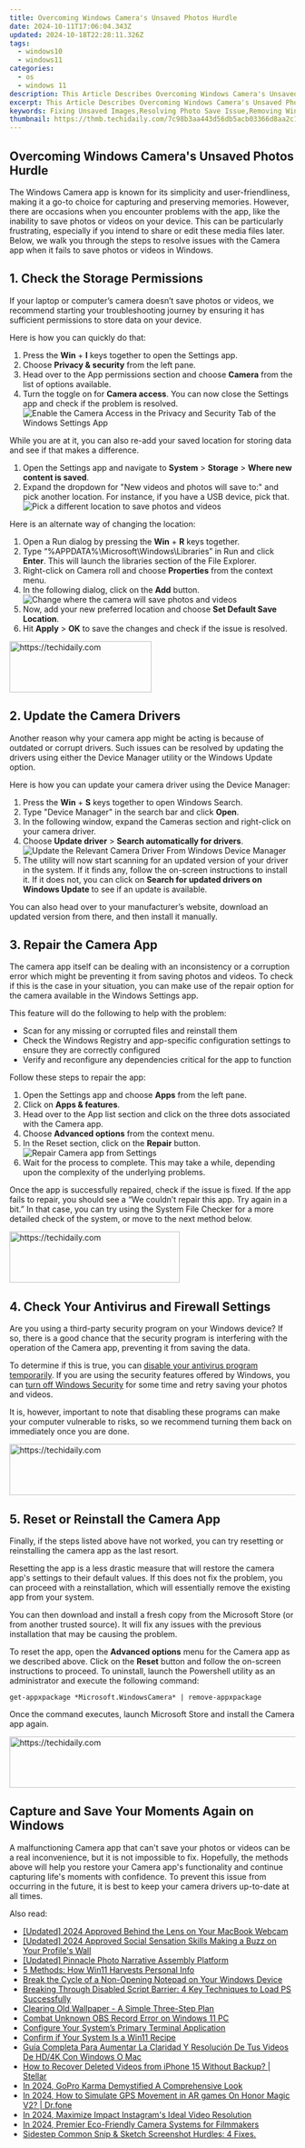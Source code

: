 ```yaml
---
title: Overcoming Windows Camera's Unsaved Photos Hurdle
date: 2024-10-11T17:06:04.343Z
updated: 2024-10-18T22:28:11.326Z
tags:
  - windows10
  - windows11
categories:
  - os
  - windows 11
description: This Article Describes Overcoming Windows Camera's Unsaved Photos Hurdle
excerpt: This Article Describes Overcoming Windows Camera's Unsaved Photos Hurdle
keywords: Fixing Unsaved Images,Resolving Photo Save Issue,Removing Windows Photo Glitches,Clearing UNSAVED Camera Photos,Eradicate Windows Image Errors,Tackling Windows Photo Loss,Overcoming Unsaved Picture Problem
thumbnail: https://thmb.techidaily.com/7c98b3aa443d56db5acb03366d8aa2c1ee75e1644b06d32e3fca560857ba5e46.jpg
---
```


## Overcoming Windows Camera's Unsaved Photos Hurdle

 The Windows Camera app is known for its simplicity and user-friendliness, making it a go-to choice for capturing and preserving memories. However, there are occasions when you encounter problems with the app, like the inability to save photos or videos on your device. This can be particularly frustrating, especially if you intend to share or edit these media files later. Below, we walk you through the steps to resolve issues with the Camera app when it fails to save photos or videos in Windows.

## 1\. Check the Storage Permissions

 If your laptop or computer’s camera doesn’t save photos or videos, we recommend starting your troubleshooting journey by ensuring it has sufficient permissions to store data on your device.

 Here is how you can quickly do that:

1. Press the **Win** \+ **I** keys together to open the Settings app.
2. Choose **Privacy & security** from the left pane.
3. Head over to the App permissions section and choose **Camera** from the list of options available.
4. Turn the toggle on for **Camera access**. You can now close the Settings app and check if the problem is resolved.  
![Enable the Camera Access in the Privacy and Security Tab of the Windows Settings App](https://static1.makeuseofimages.com/wordpress/wp-content/uploads/2023/06/3-enable-the-camera-access-in-the-privacy-and-security-tab-of-the-windows-settings-app.jpg)

 While you are at it, you can also re-add your saved location for storing data and see if that makes a difference.

1. Open the Settings app and navigate to **System** \> **Storage** \> **Where new content is saved**.
2. Expand the dropdown for "New videos and photos will save to:" and pick another location. For instance, if you have a USB device, pick that.  
![Pick a different location to save photos and videos](https://static1.makeuseofimages.com/wordpress/wp-content/uploads/2023/09/choose-a-different-location.jpg)

 Here is an alternate way of changing the location:

1. Open a Run dialog by pressing the **Win** \+ **R** keys together.
2. Type “%APPDATA%\\Microsoft\\Windows\\Libraries” in Run and click **Enter**. This will launch the libraries section of the File Explorer.
3. Right-click on Camera roll and choose **Properties** from the context menu.
4. In the following dialog, click on the **Add** button.  
![Change where the camera will save photos and videos](https://static1.makeuseofimages.com/wordpress/wp-content/uploads/2023/09/change-location-for-camera.jpg)
5. Now, add your new preferred location and choose **Set Default Save Location**.
6. Hit **Apply** \> **OK** to save the changes and check if the issue is resolved.

<!-- affiliate ads begin -->
<a href="https://25home.pxf.io/c/5597632/2148633/16836" target="_top" id="2148633">
  <img src="//a.impactradius-go.com/display-ad/16836-2148633" border="0" alt="https://techidaily.com" width="250" height="90"/>
</a>
<img height="0" width="0" src="https://25home.pxf.io/i/5597632/2148633/16836" style="position:absolute;visibility:hidden;" border="0" />
<!-- affiliate ads end -->

## 2\. Update the Camera Drivers

 Another reason why your camera app might be acting is because of outdated or corrupt drivers. Such issues can be resolved by updating the drivers using either the Device Manager utility or the Windows Update option.

 Here is how you can update your camera driver using the Device Manager:

1. Press the **Win** \+ **S** keys together to open Windows Search.
2. Type "Device Manager" in the search bar and click **Open**.
3. In the following window, expand the Cameras section and right-click on your camera driver.
4. Choose **Update driver** \> **Search automatically for drivers**.  
![Update the Relevant Camera Driver From Windows Device Manager](https://static1.makeuseofimages.com/wordpress/wp-content/uploads/2023/06/4-update-the-relevant-camera-driver-from-windows-device-manager.jpg)
5. The utility will now start scanning for an updated version of your driver in the system. If it finds any, follow the on-screen instructions to install it. If it does not, you can click on **Search for updated drivers on Windows Update** to see if an update is available.

 You can also head over to your manufacturer’s website, download an updated version from there, and then install it manually.

## 3\. Repair the Camera App

 The camera app itself can be dealing with an inconsistency or a corruption error which might be preventing it from saving photos and videos. To check if this is the case in your situation, you can make use of the repair option for the camera available in the Windows Settings app.

 This feature will do the following to help with the problem:

* Scan for any missing or corrupted files and reinstall them
* Check the Windows Registry and app-specific configuration settings to ensure they are correctly configured
* Verify and reconfigure any dependencies critical for the app to function

 Follow these steps to repair the app:

1. Open the Settings app and choose **Apps** from the left pane.
2. Click on **Apps & features**.
3. Head over to the App list section and click on the three dots associated with the Camera app.
4. Choose **Advanced options** from the context menu.
5. In the Reset section, click on the **Repair** button.  
![Repair Camera app from Settings](https://static1.makeuseofimages.com/wordpress/wp-content/uploads/2022/08/Repair-Camera.jpg)
6. Wait for the process to complete. This may take a while, depending upon the complexity of the underlying problems.

 Once the app is successfully repaired, check if the issue is fixed. If the app fails to repair, you should see a “We couldn’t repair this app. Try again in a bit.” In that case, you can try using the System File Checker for a more detailed check of the system, or move to the next method below.

<!-- affiliate ads begin -->
<a href="https://aligracehair.sjv.io/c/5597632/2047406/19272" target="_top" id="2047406">
  <img src="//a.impactradius-go.com/display-ad/19272-2047406" border="0" alt="https://techidaily.com" width="300" height="90"/>
</a>
<img height="0" width="0" src="https://aligracehair.sjv.io/i/5597632/2047406/19272" style="position:absolute;visibility:hidden;" border="0" />
<!-- affiliate ads end -->

## 4\. Check Your Antivirus and Firewall Settings

 Are you using a third-party security program on your Windows device? If so, there is a good chance that the security program is interfering with the operation of the Camera app, preventing it from saving the data.

 To determine if this is true, you can [disable your antivirus program temporarily](https://www.makeuseof.com/cant-enable-windows-firewall/). If you are using the security features offered by Windows, you can [turn off Windows Security](https://www.makeuseof.com/temporarily-disable-windows-security-windows-11/) for some time and retry saving your photos and videos.

 It is, however, important to note that disabling these programs can make your computer vulnerable to risks, so we recommend turning them back on immediately once you are done.

<!-- affiliate ads begin -->
<a href="https://appsumo.8odi.net/c/5597632/2144308/7443" target="_top" id="2144308">
  <img src="//a.impactradius-go.com/display-ad/7443-2144308" border="0" alt="https://techidaily.com" width="600" height="90"/>
</a>
<img height="0" width="0" src="https://appsumo.8odi.net/i/5597632/2144308/7443" style="position:absolute;visibility:hidden;" border="0" />
<!-- affiliate ads end -->

## 5\. Reset or Reinstall the Camera App

 Finally, if the steps listed above have not worked, you can try resetting or reinstalling the camera app as the last resort.

 Resetting the app is a less drastic measure that will restore the camera app's settings to their default values. If this does not fix the problem, you can proceed with a reinstallation, which will essentially remove the existing app from your system.

 You can then download and install a fresh copy from the Microsoft Store (or from another trusted source). It will fix any issues with the previous installation that may be causing the problem.

 To reset the app, open the **Advanced options** menu for the Camera app as we described above. Click on the **Reset** button and follow the on-screen instructions to proceed. To uninstall, launch the Powershell utility as an administrator and execute the following command:

`get-appxpackage *Microsoft.WindowsCamera* | remove-appxpackage`

 Once the command executes, launch Microsoft Store and install the Camera app again.

<!-- affiliate ads begin -->
<a href="https://appsumo.8odi.net/c/5597632/2123726/7443" target="_top" id="2123726">
  <img src="//a.impactradius-go.com/display-ad/7443-2123726" border="0" alt="https://techidaily.com" width="600" height="90"/>
</a>
<img height="0" width="0" src="https://appsumo.8odi.net/i/5597632/2123726/7443" style="position:absolute;visibility:hidden;" border="0" />
<!-- affiliate ads end -->

## Capture and Save Your Moments Again on Windows

 A malfunctioning Camera app that can't save your photos or videos can be a real inconvenience, but it is not impossible to fix. Hopefully, the methods above will help you restore your Camera app's functionality and continue capturing life's moments with confidence. To prevent this issue from occurring in the future, it is best to keep your camera drivers up-to-date at all times.

<ins class="adsbygoogle"
      style="display:block"
      data-ad-client="ca-pub-7571918770474297"
      data-ad-slot="8358498916"
      data-ad-format="auto"
      data-full-width-responsive="true"></ins>

<span class="atpl-alsoreadstyle">Also read:</span>
<div><ul>
<li><a href="https://desktop-recording.techidaily.com/updated-2024-approved-behind-the-lens-on-your-macbook-webcam/"><u>[Updated] 2024 Approved Behind the Lens on Your MacBook Webcam</u></a></li>
<li><a href="https://facebook-clips.techidaily.com/updated-2024-approved-social-sensation-skills-making-a-buzz-on-your-profiles-wall/"><u>[Updated] 2024 Approved Social Sensation Skills Making a Buzz on Your Profile's Wall</u></a></li>
<li><a href="https://fox-hovers.techidaily.com/updated-pinnacle-photo-narrative-assembly-platform/"><u>[Updated] Pinnacle Photo Narrative Assembly Platform</u></a></li>
<li><a href="https://windows11.techidaily.com/5-methods-how-win11-harvests-personal-info/"><u>5 Methods: How Win11 Harvests Personal Info</u></a></li>
<li><a href="https://windows11.techidaily.com/break-the-cycle-of-a-non-opening-notepad-on-your-windows-device/"><u>Break the Cycle of a Non-Opening Notepad on Your Windows Device</u></a></li>
<li><a href="https://windows11.techidaily.com/breaking-through-disabled-script-barrier-4-key-techniques-to-load-ps-successfully/"><u>Breaking Through Disabled Script Barrier: 4 Key Techniques to Load PS Successfully</u></a></li>
<li><a href="https://windows11.techidaily.com/clearing-old-wallpaper-a-simple-three-step-plan/"><u>Clearing Old Wallpaper - A Simple Three-Step Plan</u></a></li>
<li><a href="https://windows11.techidaily.com/combat-unknown-obs-record-error-on-windows-11-pc/"><u>Combat Unknown OBS Record Error on Windows 11 PC</u></a></li>
<li><a href="https://windows11.techidaily.com/configure-your-systems-primary-terminal-application/"><u>Configure Your System’s Primary Terminal Application</u></a></li>
<li><a href="https://windows11.techidaily.com/confirm-if-your-system-is-a-win11-recipe/"><u>Confirm if Your System Is a Win11 Recipe</u></a></li>
<li><a href="https://some-knowledge.techidaily.com/guia-completa-para-aumentar-la-claridad-y-resolucion-de-tus-videos-de-hd4k-con-windows-o-mac/"><u>Guía Completa Para Aumentar La Claridad Y Resolución De Tus Videos De HD/4K Con Windows O Mac</u></a></li>
<li><a href="https://blog-min.techidaily.com/how-to-recover-deleted-videos-from-iphone-15-without-backup-stellar-by-stellar-data-recovery-ios-iphone-data-recovery/"><u>How to Recover Deleted Videos from iPhone 15 Without Backup? | Stellar</u></a></li>
<li><a href="https://fox-friendly.techidaily.com/in-2024-gopro-karma-demystified-a-comprehensive-look/"><u>In 2024, GoPro Karma Demystified A Comprehensive Look</u></a></li>
<li><a href="https://review-topics.techidaily.com/in-2024-how-to-simulate-gps-movement-in-ar-games-on-honor-magic-v2-drfone-by-drfone-virtual-android/"><u>In 2024, How to Simulate GPS Movement in AR games On Honor Magic V2? | Dr.fone</u></a></li>
<li><a href="https://instagram-videos.techidaily.com/in-2024-maximize-impact-instagrams-ideal-video-resolution/"><u>In 2024, Maximize Impact Instagram's Ideal Video Resolution</u></a></li>
<li><a href="https://screen-activity-recording.techidaily.com/in-2024-premier-eco-friendly-camera-systems-for-filmmakers/"><u>In 2024, Premier Eco-Friendly Camera Systems for Filmmakers</u></a></li>
<li><a href="https://windows11.techidaily.com/1719373142604-sidestep-common-snip-and-sketch-screenshot-hurdles-4-fixes/"><u>Sidestep Common Snip & Sketch Screenshot Hurdles: 4 Fixes.</u></a></li>
</ul></div>

